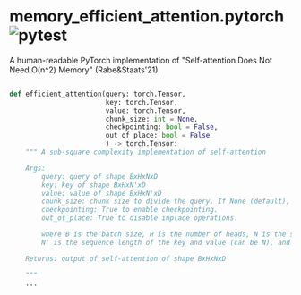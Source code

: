 # memory_efficient_attention.pytorch ![pytest](https://github.com/moskomule/memory_efficient_attention.pytorch/workflows/pytest/badge.svg)

A human-readable PyTorch implementation of "Self-attention Does Not Need O(n^2) Memory" (Rabe&Staats'21).

```python

def efficient_attention(query: torch.Tensor,
                        key: torch.Tensor,
                        value: torch.Tensor,
                        chunk_size: int = None,
                        checkpointing: bool = False,
                        out_of_place: bool = False
                        ) -> torch.Tensor:
    """ A sub-square complexity implementation of self-attention

    Args:
        query: query of shape BxHxNxD
        key: key of shape BxHxN'xD
        value: value of shape BxHxN'xD
        chunk_size: chunk size to divide the query. If None (default), sqrt(N) is used.
        checkpointing: True to enable checkpointing.
        out_of_place: True to disable inplace operations.

        where B is the batch size, H is the number of heads, N is the sequence length of the query,
        N' is the sequence length of the key and value (can be N), and D is the feature size.

    Returns: output of self-attention of shape BxHxNxD

    """
    ...
```